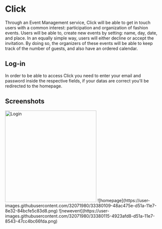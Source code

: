 # Click

Through an Event Management service, Click will be able to get in touch users with a common interest: participation and organization of fashion events.
Users will be able to, create new events by setting: name, day, date, and place.
In an equally simple way, users will either decline or accept the invitation.
By doing so, the organizers of these events will be able to keep track of the number of guests, and also have an ordered calendar.

## Log-in

In order to be able to access Click you need to enter your email and password inside the respective fields, if your datas are correct you'll be redirected to the homepage.

## Screenshots

<img src="https://user-images.githubusercontent.com/32071980/33380110-48cb74ee-d51a-11e7-98e0-ebd244d36578.png" alt="Login" width="300">
![homepage](https://user-images.githubusercontent.com/32071980/33380109-48ac475e-d51a-11e7-8e32-84bcfe5c83d8.png)
![newevent](https://user-images.githubusercontent.com/32071980/33380115-4923afd8-d51a-11e7-8543-47cc4bc66fda.png)
